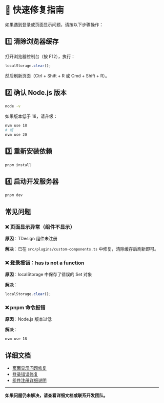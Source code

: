# 🚨 快速修复指南

如果遇到登录或页面显示问题，请按以下步骤操作：

## 1️⃣ 清除浏览器缓存

打开浏览器控制台（按 F12），执行：

```javascript
localStorage.clear();
```

然后刷新页面（Ctrl + Shift + R 或 Cmd + Shift + R）。

## 2️⃣ 确认 Node.js 版本

```bash
node -v
```

如果版本低于 18，请升级：

```bash
nvm use 18
# 或
nvm use 20
```

## 3️⃣ 重新安装依赖

```bash
pnpm install
```

## 4️⃣ 启动开发服务器

```bash
pnpm dev
```

## 常见问题

### ❌ 页面显示异常（组件不显示）

**原因**：TDesign 组件未注册

**解决**：已在 `src/plugins/custom-components.ts` 中修复，清除缓存后刷新即可。

### ❌ 登录报错：has is not a function

**原因**：localStorage 中保存了错误的 Set 对象

**解决**：
```javascript
localStorage.clear();
```

### ❌ pnpm 命令报错

**原因**：Node.js 版本过低

**解决**：
```bash
nvm use 18
```

## 详细文档

- [页面显示问题修复](./docs/guides/URGENT_FIX_SUMMARY.md)
- [登录错误修复](./docs/guides/LOGIN_ERROR_FIX.md)
- [组件注册详细说明](./docs/guides/COMPONENT_REGISTRATION_FIX.md)

---

**如果问题仍未解决，请查看详细文档或联系开发团队。**
